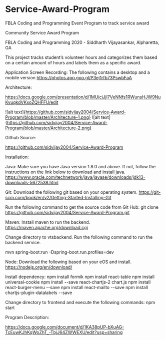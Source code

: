 # Service-Award-Program
FBLA Coding and Programming Event Program to track service award

Community Service Award Program

FBLA Coding and Programming 2020 - Siddharth Vijayasankar, Alpharetta, GA

This project tracks student’s volunteer hours and categorizes them based on a certain amount of hours and labels them as a specific award. 


Application Screen Recording:
The following contains a desktop and a mobile version
https://photos.app.goo.gl/P3ej1rfb73PswbFaA

Architecture:

https://docs.google.com/presentation/d/1MUicjJjl7VeNNfs1RWunsHJW9NuKvuqkdVKxoZQHFFU/edit

![alt text]{https://github.com/sidvijay2004/Service-Award-Program/blob/master/Architecture-1.png}
![alt text]{https://github.com/sidvijay2004/Service-Award-Program/blob/master/Architecture-2.png}




Github Source:

https://github.com/sidvijay2004/Service-Award-Program

Installation:

Java: 
Make sure you have Java version 1.8.0 and above. If not, follow the instructions on the link below to download and install java.
https://www.oracle.com/technetwork/java/javase/downloads/jdk13-downloads-5672538.html

Git:
Download the following git based on your operating system.
https://git-scm.com/book/en/v2/Getting-Started-Installing-Git

Run the following command to get the source code from Git Hub:
git clone https://github.com/sidvijay2004/Service-Award-Program.git

Maven: 
Install maven to run the backend.
https://maven.apache.org/download.cgi

Change directory to vtsbackend.
Run the following command to run the backend service.

mvn spring-boot:run -Dspring-boot.run.profiles=dev

Node:
Download the following based on your eOS and install.
https://nodejs.org/en/download/

Install dependency: 
npm install formik
npm install react-table
npm install universal-cookie
npm install --save react-chartjs-2 chart.js
npm install react-burger-menu --save
npm install react-mailto --save 
npm install chartjs-plugin-datalabels --save



Change directory to frontend and execute the following commands:
npm start


Program Description: 

https://docs.google.com/document/d/1KA38pUP-bXuAG-TcEuwKJhKqWoZhT_-TbjJ64ZWWEXU/edit?usp=sharing
